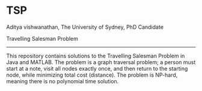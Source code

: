 # TSP
Aditya vishwanathan, The University of Sydney, PhD Candidate

Travelling Salesman Problem
- - - - - - - - - - - - - - -
This repository contains solutions to the Travelling Salesman Problem in Java and MATLAB.
The problem is a graph traversal problem; a person must start at a note, visit all nodes exactly once, and then return to the starting node, while minimizing total cost (distance). The problem is NP-hard, meaning there is no polynomial time solution.
